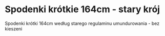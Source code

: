 # Spodenki krótkie 164cm - stary krój

Spodenki krótki 164cm według starego regulaminu umundurowania - bez kieszeni
